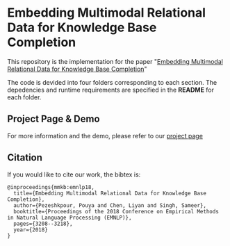 # Embedding Multimodal Relational Data for Knowledge Base Completion

This repository is the implementation for the paper 
"[Embedding Multimodal Relational Data for Knowledge Base Completion](https://arxiv.org/abs/1809.01341)"

The code is devided into four folders corresponding to each section. 
The depedencies and runtime requirements are specified in the **README** for each folder.

## Project Page & Demo

For more information and the demo, please refer to our [project page](https://pouyapez.github.io/mkbe/)

## Citation

If you would like to cite our work, the bibtex is:

    @inproceedings{mmkb:emnlp18,
      title={Embedding Multimodal Relational Data for Knowledge Base Completion},
      author={Pezeshkpour, Pouya and Chen, Liyan and Singh, Sameer},
      booktitle={Proceedings of the 2018 Conference on Empirical Methods in Natural Language Processing (EMNLP)},
      pages={3208--3218},
      year={2018}
    }
